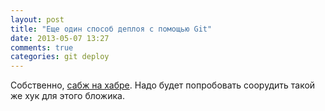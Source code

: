 ```yaml
---
layout: post
title: "Еще один способ деплоя с помощью Git"
date: 2013-05-07 13:27
comments: true
categories: git deploy
---
```


Собственно, [сабж на хабре](http://habrahabr.ru/post/178965/). Надо будет попробовать соорудить такой же хук для этого бложика.